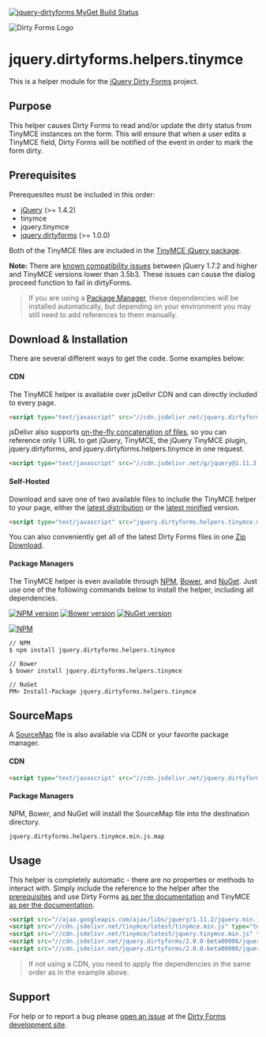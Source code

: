 [![jquery-dirtyforms MyGet Build Status](https://www.myget.org/BuildSource/Badge/jquery-dirtyforms?identifier=193d9dab-a526-484e-8062-9a960322f246)](https://www.myget.org/)

![Dirty Forms Logo](https://raw.githubusercontent.com/snikch/jquery.dirtyforms/master/branding/dirty-forms-logo.png)

# jquery.dirtyforms.helpers.tinymce

This is a helper module for the [jQuery Dirty Forms](https://github.com/snikch/jquery.dirtyforms) project.

## Purpose

This helper causes Dirty Forms to read and/or update the dirty status from TinyMCE instances on the form. This will ensure that when a user edits a TinyMCE field, Dirty Forms will be notified of the event in order to mark the form dirty.

## Prerequisites

Prerequesites must be included in this order:

- [jQuery](http://jquery.com) (>= 1.4.2)
- tinymce
- jquery.tinymce
- [jquery.dirtyforms](https://github.com/snikch/jquery.dirtyforms) (>= 1.0.0)

Both of the TinyMCE files are included in the [TinyMCE jQuery package](http://www.tinymce.com/download/download.php).

**Note:** There are [known compatibility issues](http://bugs.jquery.com/ticket/11527) between jQuery 1.7.2 and higher and TinyMCE versions lower than 3.5b3. These issues can cause the dialog proceed function to fail in dirtyForms.

> If you are using a [Package Manager](#package-managers), these dependencies will be installed automatically, but depending on your environment you may still need to add references to them manually.

## Download & Installation
There are several different ways to get the code. Some examples below:

#### CDN
The TinyMCE helper is available over jsDelivr CDN and can directly included to every page.
```HTML
<script type="text/javascript" src="//cdn.jsdelivr.net/jquery.dirtyforms/2.0.0-beta00006/jquery.dirtyforms.helpers.tinymce.min.js"></script>
```

jsDelivr also supports [on-the-fly concatenation of files](https://github.com/jsdelivr/jsdelivr#load-multiple-files-with-single-http-request), so you can reference only 1 URL to get jQuery, TinyMCE, the jQuery TinyMCE plugin, jquery.dirtyforms, and jquery.dirtyforms.helpers.tinymce in one request.
```HTML
<script type="text/javascript" src="//cdn.jsdelivr.net/g/jquery@1.11.3,tinymce(tinymce.min.js+jquery.tinymce.min.js),jquery.dirtyforms@2.0.0-beta00006(jquery.dirtyforms.min.js+jquery.dirtyforms.helpers.tinymce.min.js)"></script>
```

#### Self-Hosted
Download and save one of two available files to include the TinyMCE helper to your page, either the [latest distribution](https://raw.githubusercontent.com/NightOwl888/jquery.dirtyforms.helpers.tinymce.dist/master/jquery.dirtyforms.helpers.tinymce.js) or the [latest minified](https://raw.githubusercontent.com/NightOwl888/jquery.dirtyforms.helpers.tinymce.dist/master/jquery.dirtyforms.helpers.tinymce.min.js) version.
```HTML
<script type="text/javascript" src="jquery.dirtyforms.helpers.tinymce.min.js"></script>
```

You can also conveniently get all of the latest Dirty Forms files in one [Zip Download](https://github.com/NightOwl888/jquery.dirtyforms.dist/archive/master.zip).

#### Package Managers
The TinyMCE helper is even available through [NPM](http://npmjs.org), [Bower](http://bower.io), and [NuGet](https://www.nuget.org/). Just use one of the following commands below to install the helper, including all dependencies.

[![NPM version](https://badge.fury.io/js/jquery.dirtyforms.helpers.tinymce.svg)](http://www.npmjs.org/package/jquery.dirtyforms.helpers.tinymce)
[![Bower version](https://badge.fury.io/bo/jquery.dirtyforms.helpers.tinymce.svg)](http://bower.io/search/?q=jquery.dirtyforms.helpers.tinymce)
[![NuGet version](https://badge.fury.io/nu/jquery.dirtyforms.helpers.tinymce.svg)](https://www.nuget.org/packages/jquery.dirtyforms.helpers.tinymce/)

[![NPM](https://nodei.co/npm/jquery.dirtyforms.helpers.tinymce.png?compact=true)](https://nodei.co/npm/jquery.dirtyforms.helpers.tinymce/)
```
// NPM
$ npm install jquery.dirtyforms.helpers.tinymce

// Bower
$ bower install jquery.dirtyforms.helpers.tinymce

// NuGet
PM> Install-Package jquery.dirtyforms.helpers.tinymce
```

## SourceMaps

A [SourceMap](https://docs.google.com/document/d/1U1RGAehQwRypUTovF1KRlpiOFze0b-_2gc6fAH0KY0k/edit?hl=en_US&pli=1&pli=1) file is also available via CDN or your favorite package manager.

#### CDN

```HTML
<script type="text/javascript" src="//cdn.jsdelivr.net/jquery.dirtyforms/2.0.0-beta00006/jquery.dirtyforms.helpers.tinymce.min.js.map"></script>
```

#### Package Managers

NPM, Bower, and NuGet will install the SourceMap file into the destination directory.

```
jquery.dirtyforms.helpers.tinymce.min.js.map
```

## Usage

This helper is completely automatic - there are no properties or methods to interact with. Simply include the reference to the helper after the [prerequisites](#prerequisites) and use Dirty Forms [as per the documentation](https://github.com/snikch/jquery.dirtyforms#usage) and TinyMCE [as per the documentation](http://www.tinymce.com/wiki.php/Installation).

```HTML
<script src="//ajax.googleapis.com/ajax/libs/jquery/1.11.2/jquery.min.js" type="text/javascript"></script>
<script src="//cdn.jsdelivr.net/tinymce/latest/tinymce.min.js" type="text/javascript"></script>
<script src="//cdn.jsdelivr.net/tinymce/latest/jquery.tinymce.min.js" type="text/javascript"></script>
<script src="//cdn.jsdelivr.net/jquery.dirtyforms/2.0.0-beta00006/jquery.dirtyforms.min.js" type="text/javascript"></script>
<script src="//cdn.jsdelivr.net/jquery.dirtyforms/2.0.0-beta00006/jquery.dirtyforms.helpers.tinymce.min.js" type="text/javascript"></script>
```

> If not using a CDN, you need to apply the dependencies in the same order as in the example above.


## Support

For help or to report a bug please [open an issue](https://github.com/snikch/jquery.dirtyforms/issues/new) at the [Dirty Forms development site](https://github.com/snikch/jquery.dirtyforms/).
